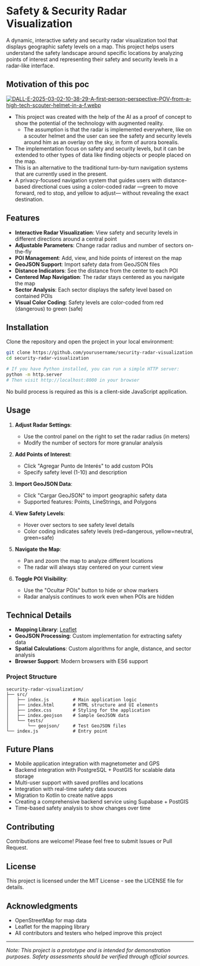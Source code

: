 # Safety & Security Radar Visualization

A dynamic, interactive safety and security radar visualization tool that displays geographic safety levels on a map. This project helps users understand the safety landscape around specific locations by analyzing points of interest and representing their safety and security levels in a radar-like interface.

## Motivation of this poc

[![DALL-E-2025-03-02-10-38-29-A-first-person-perspective-POV-from-a-high-tech-scouter-helmet-in-a-f.webp](https://i.postimg.cc/4x9RVJhy/DALL-E-2025-03-02-10-38-29-A-first-person-perspective-POV-from-a-high-tech-scouter-helmet-in-a-f.webp)](https://postimg.cc/pmRStMCM)

- This project was created with the help of the AI as a proof of concept to show the potential of the technology with augmented reality.
    - The assumption is that the radar is implemented everywhere, like on a scouter helmet and the user can see the safety and security levels around him as an overlay on the sky, in form of aurora borealis.
- The implementation focus on safety and security levels, but it can be extended to other types of data like finding objects or people placed on the map.
- This is an alternative to the traditional turn-by-turn navigation systems that are currently used in the present.
- A privacy-focused navigation system that guides users with distance-based directional cues using a color-coded radar —green to move forward, red to stop, and yellow to adjust— without revealing the exact destination.

## Features

- **Interactive Radar Visualization**: View safety and security levels in different directions around a central point
- **Adjustable Parameters**: Change radar radius and number of sectors on-the-fly
- **POI Management**: Add, view, and hide points of interest on the map
- **GeoJSON Support**: Import safety data from GeoJSON files
- **Distance Indicators**: See the distance from the center to each POI
- **Centered Map Navigation**: The radar stays centered as you navigate the map
- **Sector Analysis**: Each sector displays the safety level based on contained POIs
- **Visual Color Coding**: Safety levels are color-coded from red (dangerous) to green (safe)

## Installation

Clone the repository and open the project in your local environment:

```bash
git clone https://github.com/yourusername/security-radar-visualization.git
cd security-radar-visualization

# If you have Python installed, you can run a simple HTTP server:
python -m http.server
# Then visit http://localhost:8000 in your browser
```

No build process is required as this is a client-side JavaScript application.

## Usage

1. **Adjust Radar Settings**:
   - Use the control panel on the right to set the radar radius (in meters)
   - Modify the number of sectors for more granular analysis

2. **Add Points of Interest**:
   - Click "Agregar Punto de Interés" to add custom POIs
   - Specify safety level (1-10) and description

3. **Import GeoJSON Data**:
   - Click "Cargar GeoJSON" to import geographic safety data
   - Supported features: Points, LineStrings, and Polygons

4. **View Safety Levels**:
   - Hover over sectors to see safety level details
   - Color coding indicates safety levels (red=dangerous, yellow=neutral, green=safe)

5. **Navigate the Map**:
   - Pan and zoom the map to analyze different locations
   - The radar will always stay centered on your current view

6. **Toggle POI Visibility**:
   - Use the "Ocultar POIs" button to hide or show markers
   - Radar analysis continues to work even when POIs are hidden

## Technical Details

- **Mapping Library**: [Leaflet](https://leafletjs.com/)
- **GeoJSON Processing**: Custom implementation for extracting safety data
- **Spatial Calculations**: Custom algorithms for angle, distance, and sector analysis
- **Browser Support**: Modern browsers with ES6 support

### Project Structure

```
security-radar-visualization/
├── src/
│   ├── index.js         # Main application logic
│   ├── index.html       # HTML structure and UI elements
│   ├── index.css        # Styling for the application
│   ├── index.geojson    # Sample GeoJSON data
│   └── tests/
│       └── geojson/     # Test GeoJSON files
└── index.js             # Entry point
```

## Future Plans

- Mobile application integration with magnetometer and GPS
- Backend integration with PostgreSQL + PostGIS for scalable data storage
- Multi-user support with saved profiles and locations
- Integration with real-time safety data sources
- Migration to Kotlin to create native apps
- Creating a comprehensive backend service using Supabase + PostGIS
- Time-based safety analysis to show changes over time

## Contributing

Contributions are welcome! Please feel free to submit Issues or Pull Request.

## License

This project is licensed under the MIT License - see the LICENSE file for details.

## Acknowledgments

- OpenStreetMap for map data
- Leaflet for the mapping library
- All contributors and testers who helped improve this project

---

*Note: This project is a prototype and is intended for demonstration purposes. Safety assessments should be verified through official sources.*
